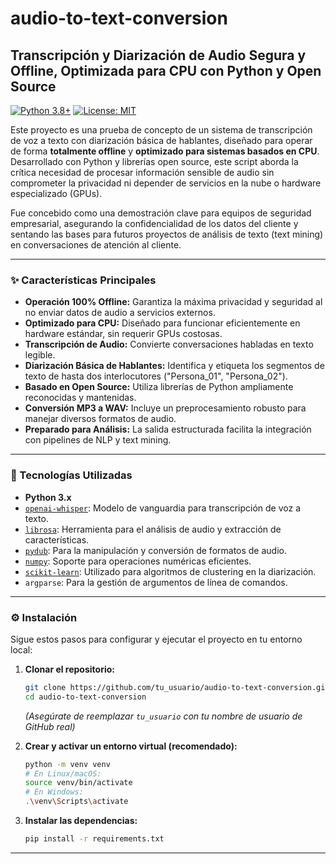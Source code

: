 # audio-to-text-conversion

## Transcripción y Diarización de Audio Segura y Offline, Optimizada para CPU con Python y Open Source

[![Python 3.8+](https://img.shields.io/badge/Python-3.8%2B-blue.svg)](https://www.python.org/downloads/)
[![License: MIT](https://img.shields.io/badge/License-MIT-yellow.svg)](https://opensource.org/licenses/MIT)

Este proyecto es una prueba de concepto de un sistema de transcripción de voz a texto con diarización básica de hablantes, diseñado para operar de forma **totalmente offline** y **optimizado para sistemas basados en CPU**. Desarrollado con Python y librerías open source, este script aborda la crítica necesidad de procesar información sensible de audio sin comprometer la privacidad ni depender de servicios en la nube o hardware especializado (GPUs).

Fue concebido como una demostración clave para equipos de seguridad empresarial, asegurando la confidencialidad de los datos del cliente y sentando las bases para futuros proyectos de análisis de texto (text mining) en conversaciones de atención al cliente.

---

### ✨ Características Principales

*   **Operación 100% Offline:** Garantiza la máxima privacidad y seguridad al no enviar datos de audio a servicios externos.
*   **Optimizado para CPU:** Diseñado para funcionar eficientemente en hardware estándar, sin requerir GPUs costosas.
*   **Transcripción de Audio:** Convierte conversaciones habladas en texto legible.
*   **Diarización Básica de Hablantes:** Identifica y etiqueta los segmentos de texto de hasta dos interlocutores ("Persona_01", "Persona_02").
*   **Basado en Open Source:** Utiliza librerías de Python ampliamente reconocidas y mantenidas.
*   **Conversión MP3 a WAV:** Incluye un preprocesamiento robusto para manejar diversos formatos de audio.
*   **Preparado para Análisis:** La salida estructurada facilita la integración con pipelines de NLP y text mining.

---

### 🚀 Tecnologías Utilizadas

*   **Python 3.x**
*   [`openai-whisper`](https://github.com/openai/whisper): Modelo de vanguardia para transcripción de voz a texto.
*   [`librosa`](https://librosa.org/): Herramienta para el análisis de audio y extracción de características.
*   [`pydub`](https://github.com/jiaaro/pydub): Para la manipulación y conversión de formatos de audio.
*   [`numpy`](https://numpy.org/): Soporte para operaciones numéricas eficientes.
*   [`scikit-learn`](https://scikit-learn.org/): Utilizado para algoritmos de clustering en la diarización.
*   `argparse`: Para la gestión de argumentos de línea de comandos.

---

### ⚙️ Instalación

Sigue estos pasos para configurar y ejecutar el proyecto en tu entorno local:

1.  **Clonar el repositorio:**
    ```bash
    git clone https://github.com/tu_usuario/audio-to-text-conversion.git
    cd audio-to-text-conversion
    ```
    *(Asegúrate de reemplazar `tu_usuario` con tu nombre de usuario de GitHub real)*

2.  **Crear y activar un entorno virtual (recomendado):**
    ```bash
    python -m venv venv
    # En Linux/macOS:
    source venv/bin/activate
    # En Windows:
    .\venv\Scripts\activate
    ```

3.  **Instalar las dependencias:**
    ```bash
    pip install -r requirements.txt
    ```

---


